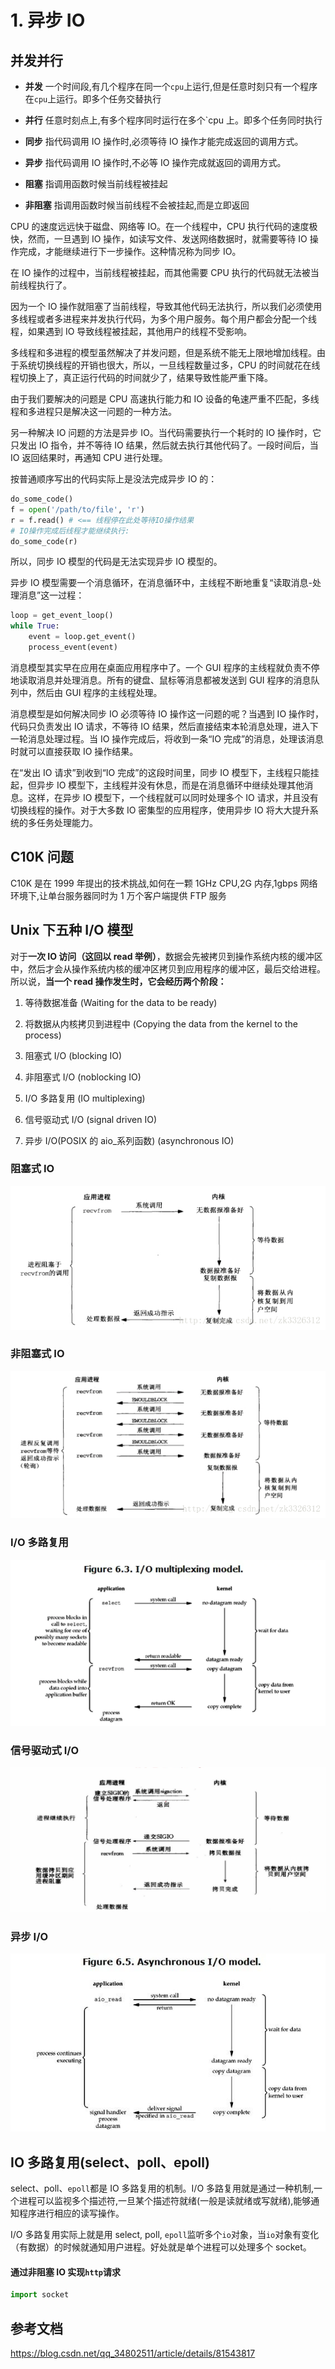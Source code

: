 # 1. 异步 IO

## 并发并行

- **并发** 一个时间段,有几个程序在同一个`cpu`上运行,但是任意时刻只有一个程序在`cpu`上运行。即多个任务交替执行

- **并行** 任意时刻点上,有多个程序同时运行在多个`cpu 上。即多个任务同时执行

- **同步** 指代码调用 IO 操作时,必须等待 IO 操作才能完成返回的调用方式。

- **异步** 指代码调用 IO 操作时,不必等 IO 操作完成就返回的调用方式。

- **阻塞** 指调用函数时候当前线程被挂起

- **非阻塞** 指调用函数时候当前线程不会被挂起,而是立即返回

CPU 的速度远远快于磁盘、网络等 IO。在一个线程中，CPU 执行代码的速度极快，然而，一旦遇到 IO 操作，如读写文件、发送网络数据时，就需要等待 IO 操作完成，才能继续进行下一步操作。这种情况称为同步 IO。

在 IO 操作的过程中，当前线程被挂起，而其他需要 CPU 执行的代码就无法被当前线程执行了。

因为一个 IO 操作就阻塞了当前线程，导致其他代码无法执行，所以我们必须使用多线程或者多进程来并发执行代码，为多个用户服务。每个用户都会分配一个线程，如果遇到 IO 导致线程被挂起，其他用户的线程不受影响。

多线程和多进程的模型虽然解决了并发问题，但是系统不能无上限地增加线程。由于系统切换线程的开销也很大，所以，一旦线程数量过多，CPU 的时间就花在线程切换上了，真正运行代码的时间就少了，结果导致性能严重下降。

由于我们要解决的问题是 CPU 高速执行能力和 IO 设备的龟速严重不匹配，多线程和多进程只是解决这一问题的一种方法。

另一种解决 IO 问题的方法是异步 IO。当代码需要执行一个耗时的 IO 操作时，它只发出 IO 指令，并不等待 IO 结果，然后就去执行其他代码了。一段时间后，当 IO 返回结果时，再通知 CPU 进行处理。

按普通顺序写出的代码实际上是没法完成异步 IO 的：

```python
do_some_code()
f = open('/path/to/file', 'r')
r = f.read() # <== 线程停在此处等待IO操作结果
# IO操作完成后线程才能继续执行:
do_some_code(r)
```

所以，同步 IO 模型的代码是无法实现异步 IO 模型的。

异步 IO 模型需要一个消息循环，在消息循环中，主线程不断地重复“读取消息-处理消息”这一过程：

```python
loop = get_event_loop()
while True:
    event = loop.get_event()
    process_event(event)
```

消息模型其实早在应用在桌面应用程序中了。一个 GUI 程序的主线程就负责不停地读取消息并处理消息。所有的键盘、鼠标等消息都被发送到 GUI 程序的消息队列中，然后由 GUI 程序的主线程处理。

消息模型是如何解决同步 IO 必须等待 IO 操作这一问题的呢？当遇到 IO 操作时，代码只负责发出 IO 请求，不等待 IO 结果，然后直接结束本轮消息处理，进入下一轮消息处理过程。当 IO 操作完成后，将收到一条“IO 完成”的消息，处理该消息时就可以直接获取 IO 操作结果。

在“发出 IO 请求”到收到“IO 完成”的这段时间里，同步 IO 模型下，主线程只能挂起，但异步 IO 模型下，主线程并没有休息，而是在消息循环中继续处理其他消息。这样，在异步 IO 模型下，一个线程就可以同时处理多个 IO 请求，并且没有切换线程的操作。对于大多数 IO 密集型的应用程序，使用异步 IO 将大大提升系统的多任务处理能力。

## C10K 问题

C10K 是在 1999 年提出的技术挑战,如何在一颗 1GHz CPU,2G 内存,1gbps 网络环境下,让单台服务器同时为 1 万个客户端提供 FTP 服务

## Unix 下五种 I/O 模型

对于**一次 IO 访问（这回以 read 举例）**，数据会先被拷贝到操作系统内核的缓冲区中，然后才会从操作系统内核的缓冲区拷贝到应用程序的缓冲区，最后交给进程。所以说，**当一个 read 操作发生时，它会经历两个阶段：**

1. 等待数据准备 (Waiting for the data to be ready)

2. 将数据从内核拷贝到进程中 (Copying the data from the kernel to the process)

3. 阻塞式 I/O (blocking IO)
4. 非阻塞式 I/O (noblocking IO)
5. I/O 多路复用 (IO multiplexing)
6. 信号驱动式 I/O (signal driven IO)
7. 异步 I/O(POSIX 的 aio\_系列函数) (asynchronous IO)

### 阻塞式 IO

![img](image/p01/20180228152517965.png)

### 非阻塞式 IO

![img](image/p01/2018022815255762.png)

### I/O 多路复用

![img](image/p01/11319096-c3fd7c0bf3904dfa.png)

### 信号驱动式 I/O

![image-20200815132825309](image/p01/20200815132825309.png)

### 异步 I/O

![IO模式和IO多路复用（阻塞IO、非阻塞IO、同步IO、异步IO等概念）](image/p01/1533441127787915c533354.png)

## IO 多路复用(select、poll、epoll)

select、poll、`epoll`都是 IO 多路复用的机制。I/O 多路复用就是通过一种机制,一个进程可以监视多个描述符,一旦某个描述符就绪(一般是读就绪或写就绪),能够通知程序进行相应的读写操作。

I/O 多路复用实际上就是用 select, poll, `epoll`监听多个`io`对象，当`io`对象有变化（有数据）的时候就通知用户进程。好处就是单个进程可以处理多个 socket。

#### 通过非阻塞 IO 实现`http`请求

```python
import socket
```

## 参考文档

https://blog.csdn.net/qq_34802511/article/details/81543817
